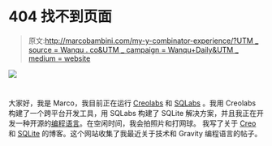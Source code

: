 # 404 找不到页面

> 原文:[http://marcobambini.com/my-y-combinator-experience/?UTM _ source = Wanqu . co&UTM _ campaign = Wanqu+Daily&UTM _ medium = website](http://marcobambini.com/my-y-combinator-experience/?utm_source=wanqu.co&utm_campaign=Wanqu+Daily&utm_medium=website)

![](../Images/09d6115814417866db491302287c868a.png)

# 

大家好，我是 Marco，我目前正在运行 [Creolabs](https://creolabs.com/) 和 [SQLabs](https://sqlabs.com/) 。我用 Creolabs 构建了一个跨平台开发工具，用 SQLabs 构建了 SQLite 解决方案，并且我正在开发一种开源的[编程语言](https://github.com/marcobambini/gravity/)。在空闲时间，我会拍照片和打网球。
我写了关于 [Creo](https://blog.creolabs.com/) 和 [SQLite](https://sqlabs.com/blog/) 的博客。这个网站收集了我最近关于技术和 Gravity 编程语言的帖子。

